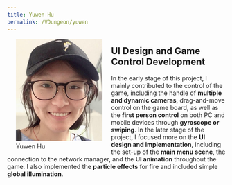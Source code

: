 ```yaml
---
title: Yuwen Hu
permalink: /VDungeon/yuwen
---
```



<figure style="float:left; margin:0 20px">
  <img src="/assets/images/vdungeon/yuwen.jpg" alt="yuwen portrait photo" style="width:200px">
  <figcaption>Yuwen Hu</figcaption>
</figure> 

## UI Design and Game Control Development
In the early stage of this project, I mainly contributed to the control of the game, including the handle of **multiple and dynamic cameras**, drag-and-move control on the game board, as well as the **first person control** on both PC and mobile devices through **gyroscope or swiping**. In the later stage of the project, I focused more on the **UI design and implementation**, including the set-up of the **main menu scene**, the connection to the network manager, and the **UI animation** throughout the game. I also implemented the **particle effects** for fire and included simple **global illumination**.
